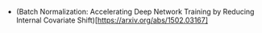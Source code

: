 
- (Batch Normalization: Accelerating Deep Network Training by Reducing Internal Covariate Shift)[https://arxiv.org/abs/1502.03167]
